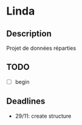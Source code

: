 # Linda

## Description

Projet de données réparties

## TODO

- [ ] begin

## Deadlines

- 29/11: create structure
